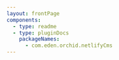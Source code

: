 ```yaml
---
layout: frontPage
components:
  - type: readme
  - type: pluginDocs
    packageNames: 
      - com.eden.orchid.netlifyCms
---
```

